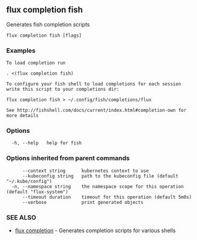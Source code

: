 ## flux completion fish

Generates fish completion scripts

```
flux completion fish [flags]
```

### Examples

```
To load completion run

. <(flux completion fish)

To configure your fish shell to load completions for each session write this script to your completions dir:

flux completion fish > ~/.config/fish/completions/flux

See http://fishshell.com/docs/current/index.html#completion-own for more details

```

### Options

```
  -h, --help   help for fish
```

### Options inherited from parent commands

```
      --context string      kubernetes context to use
      --kubeconfig string   path to the kubeconfig file (default "~/.kube/config")
  -n, --namespace string    the namespace scope for this operation (default "flux-system")
      --timeout duration    timeout for this operation (default 5m0s)
      --verbose             print generated objects
```

### SEE ALSO

* [flux completion](flux_completion.md)	 - Generates completion scripts for various shells

